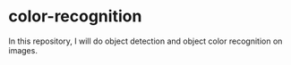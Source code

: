 # color-recognition
In this repository, I will do object detection and object color recognition on images.
